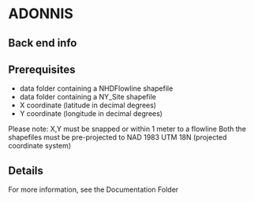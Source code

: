 # ADONNIS

## Back end info

## Prerequisites

- data folder containing a NHDFlowline shapefile
- data folder containing a NY_Site shapefile
- X coordinate (latitude in decimal degrees)
- Y coordinate (longitude in decimal degrees)


Please note: X,Y must be snapped or within 1 meter to a flowline
Both the shapefiles must be pre-projected to NAD 1983 UTM 18N (projected coordinate system)


## Details
For more information, see the Documentation Folder

